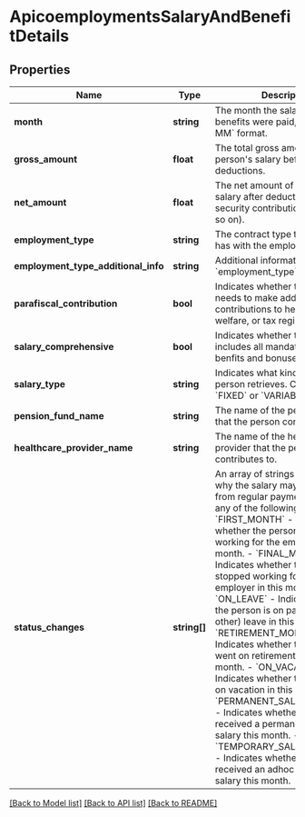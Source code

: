 # ApicoemploymentsSalaryAndBenefitDetails

## Properties
Name | Type | Description | Notes
------------ | ------------- | ------------- | -------------
**month** | **string** | The month the salary and benefits were paid, in &#x60;YYYY-MM&#x60; format. | [optional] 
**gross_amount** | **float** | The total gross amount of the person&#x27;s salary before deductions. | [optional] 
**net_amount** | **float** | The net amount of the person&#x27;s salary after deductions (social security contributions, tax, and so on). | [optional] 
**employment_type** | **string** | The contract type the employee has with the employer. | [optional] 
**employment_type_additional_info** | **string** | Additional information about the &#x60;employment_type&#x60;. | [optional] 
**parafiscal_contribution** | **bool** | Indicates whether the person needs to make additional contributions to healthcare, welfare, or tax regimes. | [optional] 
**salary_comprehensive** | **bool** | Indicates whether the salary includes all mandatory legal benfits and bonuses. | [optional] 
**salary_type** | **string** | Indicates what kind of salary the person retrieves. Can be either &#x60;FIXED&#x60; or &#x60;VARIABLE&#x60;. | [optional] 
**pension_fund_name** | **string** | The name of the pension fund that the person contributes to. | [optional] 
**healthcare_provider_name** | **string** | The name of the healthcare provider that the person contributes to. | [optional] 
**status_changes** | **string[]** | An array of strings that indicate why the salary may be different from regular payments. Can be any of the following:    - &#x60;FIRST_MONTH&#x60; -  Indicates whether the person starting working for the employer in this month.   - &#x60;FINAL_MONTH&#x60; -  Indicates whether the person stopped working for the employer in this month.   - &#x60;ON_LEAVE&#x60; -  Indicates whether the person is on parental (or other) leave in this month.   - &#x60;RETIREMENT_MONTH&#x60; -  Indicates whether the person went on retirement after this month.   - &#x60;ON_VACATION&#x60; -  Indicates whether the person is on vacation in this month.   - &#x60;PERMANENT_SALARY_CHANGE&#x60; -  Indicates whether the person received a permanent change in salary this month.   - &#x60;TEMPORARY_SALARY_CHANGE&#x60; -  Indicates whether the person received an adhoc change in salary this month. | [optional] 

[[Back to Model list]](../../README.md#documentation-for-models) [[Back to API list]](../../README.md#documentation-for-api-endpoints) [[Back to README]](../../README.md)


